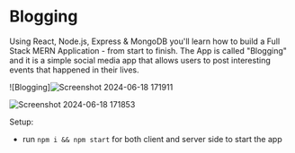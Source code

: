 # Blogging

Using React, Node.js, Express & MongoDB you'll learn how to build a Full Stack MERN Application - from start to finish. The App is called "Blogging" and it is a simple social media app that allows users to post interesting events that happened in their lives.


![Blogging]![Screenshot 2024-06-18 171911](https://github.com/RVKMohan/Blogging_MERN-Stack/assets/107797667/f757dce6-f0a1-41f0-8af1-cffe97eabd13)

![Screenshot 2024-06-18 171853](https://github.com/RVKMohan/Blogging_MERN-Stack/assets/107797667/62b3f370-2eff-4482-a7f2-0d7c93d7bda5)




Setup:
- run ```npm i && npm start``` for both client and server side to start the app
